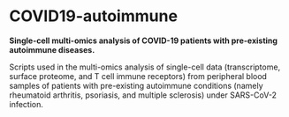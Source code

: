 # COVID19-autoimmune
**Single-cell multi-omics analysis of COVID-19 patients with pre-existing autoimmune diseases.**

Scripts used in the multi-omics analysis of single-cell data (transcriptome, surface proteome, and T cell immune receptors) from peripheral blood samples of patients with pre-existing autoimmune conditions (namely rheumatoid arthritis, psoriasis, and multiple sclerosis) under SARS-CoV-2 infection.
